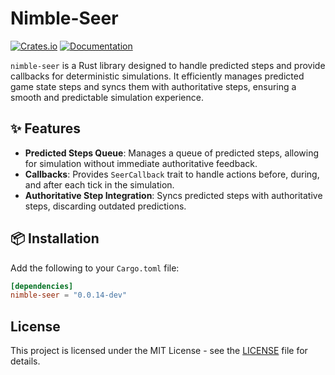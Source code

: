 # Nimble-Seer

[![Crates.io](https://img.shields.io/crates/v/nimble-seer)](https://crates.io/crates/nimble-seer)
[![Documentation](https://docs.rs/nimble-seer/badge.svg)](https://docs.rs/nimble-seer)

`nimble-seer` is a Rust library designed to handle predicted steps and provide callbacks for
deterministic simulations. It efficiently manages predicted game state steps and syncs them
with authoritative steps, ensuring a smooth and predictable simulation experience.

## ✨ Features

- **Predicted Steps Queue**: Manages a queue of predicted steps, allowing for simulation without immediate authoritative feedback.
- **Callbacks**: Provides `SeerCallback` trait to handle actions before, during, and after each tick in the simulation.
- **Authoritative Step Integration**: Syncs predicted steps with authoritative steps, discarding outdated predictions.

## 📦 Installation

Add the following to your `Cargo.toml` file:

```toml
[dependencies]
nimble-seer = "0.0.14-dev"
```

## License

This project is licensed under the MIT License - see the [LICENSE](LICENSE) file for details.
